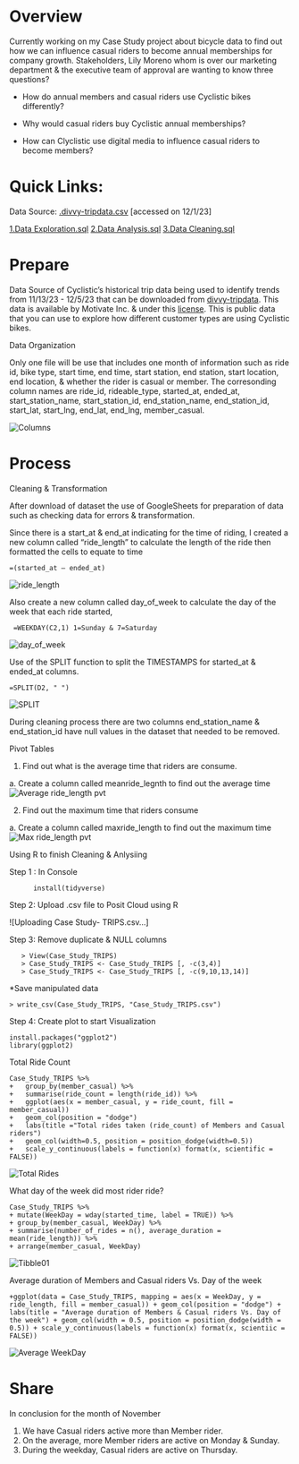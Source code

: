 # Overview

Currently working on my Case Study project about bicycle data to find out how we can influence casual riders to become annual memberships for company growth. Stakeholders, Lily Moreno whom is over our marketing department & the executive team of approval are  wanting to know three questions?
- How do annual members and casual riders use Cyclistic bikes differently? 

- Why would casual riders buy Cyclistic annual memberships? 

- How can Clyclistic use digital media to influence casual riders to become members?

# Quick Links: 
Data Source: [.divvy-tripdata.csv](https://github.com/Rae12/bicycle_data-/files/13971348/default.tripdata.csv) [accessed on 12/1/23]

[1.Data Exploration.sql](https://github.com/Rae12/bicycle_data-/blob/main/Data%20Exploration.sql)
[2.Data Analysis.sql](https://github.com/Rae12/bicycle_data-/blob/main/Data%20Analysis.sql)
[3.Data Cleaning.sql](https://github.com/Rae12/bicycle_data-/blob/main/Data%20Cleaning.sql)

# Prepare 

Data Source of Cyclistic’s historical trip data being used to identify trends from 11/13/23 - 12/5/23 that can be downloaded from [divvy-tripdata](https://github.com/Rae12/bicycle_data-/files/13971348/default.tripdata.csv). This data is available by Motivate Inc. & under this [license](https://www.divvybikes.com/data-license-agreement). This is public data that you can use to explore how different customer types are using Cyclistic bikes.  

Data Organization 

Only one file will be use that includes one month of information such as ride id, bike type, start time, end time, start station, end station, start location, end location, & whether the rider is casual or member. The corresonding column names are ride_id, rideable_type, started_at, ended_at, start_station_name, start_station_id, end_station_name, end_station_id, start_lat, start_lng, end_lat, end_lng, member_casual. 

![Columns](https://github.com/Rae12/bicycle_data-/assets/43325274/5d74a3d4-8979-4916-8d27-01334935f8f2)

# Process 

Cleaning & Transformation 

After download of dataset the use of GoogleSheets for preparation of data such as checking data for errors & transformation. 

Since there is a start_at & end_at indicating for the time of riding, I created a new column called “ride_length” to calculate the length of the ride then formatted the cells to equate to time

    =(started_at – ended_at)

![ride_length](https://github.com/Rae12/bicycle_data-/assets/43325274/ed0d6143-50a5-4f7f-8849-6bed9d0abbd1)

Also create a new column called day_of_week to calculate the day of the week that each ride started, 

     =WEEKDAY(C2,1) 1=Sunday & 7=Saturday

![day_of_week](https://github.com/Rae12/bicycle_data-/assets/43325274/b79490f7-d6a0-4de8-a5ff-06611a047ac1)

Use of the SPLIT function to split the TIMESTAMPS for started_at & ended_at columns.

    =SPLIT(D2, " ")
    
![SPLIT](https://github.com/Rae12/bicycle_data-/assets/43325274/5e561963-3f3a-4a73-935e-342441dc494b)

During cleaning process there are two columns end_station_name & end_station_id have null values in the dataset that needed to be removed. 

Pivot Tables

 1. Find out what is the average time that riders are consume. 

  a. Create a column called meanride_legnth to find out the average time 
![Average ride_length pvt](https://github.com/Rae12/bicycle_data-/assets/43325274/21fc1909-63ed-441e-b21d-4bcbd9572721)


 2. Find out the maximum time that riders consume
    
   a. Create a column called maxride_length to find out the maximum time 
![Max ride_length pvt](https://github.com/Rae12/bicycle_data-/assets/43325274/94c038b9-a07a-40dc-bd82-40bf15a4d08d)

Using R to finish Cleaning & Anlysiing

Step 1 : In Console
          
          install(tidyverse)

 Step 2: Upload .csv file to Posit Cloud using R

![Uploading Case Study- TRIPS.csv…]   

Step 3: Remove duplicate & NULL columns

       > View(Case_Study_TRIPS)
       > Case_Study_TRIPS <- Case_Study_TRIPS [, -c(3,4)]
       > Case_Study_TRIPS <- Case_Study_TRIPS [, -c(9,10,13,14)]
*Save manipulated data

    > write_csv(Case_Study_TRIPS, "Case_Study_TRIPS.csv")

Step 4: Create plot to start Visualization

    install.packages("ggplot2")
    library(ggplot2)
Total Ride Count

    Case_Study_TRIPS %>% 
    +   group_by(member_casual) %>% 
    +   summarise(ride_count = length(ride_id)) %>%
    +   ggplot(aes(x = member_casual, y = ride_count, fill = member_casual)) 
    +   geom_col(position = "dodge") 
    +   labs(title ="Total rides taken (ride_count) of Members and Casual riders") 
    +   geom_col(width=0.5, position = position_dodge(width=0.5)) 
    +   scale_y_continuous(labels = function(x) format(x, scientific = FALSE))

![Total Rides](https://github.com/user-attachments/assets/a5395d3b-def8-485c-9bfe-f085e8c7fbc5)

What day of the week did most rider ride?

    Case_Study_TRIPS %>%
    + mutate(WeekDay = wday(started_time, label = TRUE)) %>%
    + group_by(member_casual, WeekDay) %>%
    + summarise(number_of_rides = n(), average_duration = mean(ride_length)) %>%
    + arrange(member_casual, WeekDay) 

![Tibble01](https://github.com/user-attachments/assets/4ac7915a-6b7d-4930-8a78-ecebbc49430e)

Average duration of Members and Casual riders Vs. Day of the week

    +ggplot(data = Case_Study_TRIPS, mapping = aes(x = WeekDay, y = ride_length, fill = member_casual)) + geom_col(position = "dodge") + labs(title = "Average duration of Members & Casual riders Vs. Day of the week") + geom_col(width = 0.5, position = position_dodge(width = 0.5)) + scale_y_continuous(labels = function(x) format(x, scientiic = FALSE))

![Average WeekDay](https://github.com/user-attachments/assets/cf2e133a-aee3-48b8-b933-bd0f13e82b92)

# Share

In conclusion for the month of November

1. We have Casual riders active more than Member rider.
2. On the average, more Member riders are active on Monday & Sunday.
3. During the weekday, Casual riders are active on Thursday.
